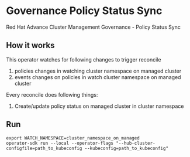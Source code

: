 # Governance Policy Status Sync
Red Hat Advance Cluster Management Governance - Policy Status Sync

## How it works

This operator watches for following changes to trigger reconcile


1. policies changes in watching cluster namespace on managed cluster
2. events changes on policies in watch cluster namespace on managed cluster

Every reconcile does following things:

1. Create/update policy status on managed cluster in cluster namespace

## Run
```
export WATCH_NAMESPACE=cluster_namespace_on_managed
operator-sdk run --local --operator-flags "--hub-cluster-configfile=path_to_kubeconfig --kubeconfig=path_to_kubeconfig"
```
<!---
Date: 9/09/2020
-->